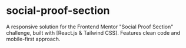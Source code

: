 # social-proof-section
A responsive solution for the Frontend Mentor "Social Proof Section" challenge, built with [React.js &amp; Tailwind CSS]. Features clean code and mobile-first approach.
